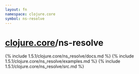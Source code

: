 ```yaml
---
layout: fn
namespace: clojure.core
symbol: ns-resolve
---
```


# [clojure.core](../)/ns-resolve

{% include 1.5.1/clojure.core/ns_resolve/docs.md %}
{% include 1.5.1/clojure.core/ns_resolve/examples.md %}
{% include 1.5.1/clojure.core/ns_resolve/src.md %}

